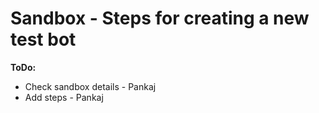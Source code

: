 # Sandbox - Steps for creating a new test bot



**ToDo:**

* Check sandbox details - Pankaj
* Add steps - Pankaj
